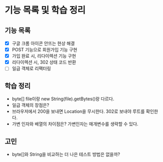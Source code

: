 # 기능 목록 및 학습 정리

## 기능 목록
- [X] 구글 크롬 아이콘 안뜨는 현상 해결
- [X] POST 기능으로 회원가입 기능 구현
- [X] 가입 완료 시, 리다이렉션 기능 구현
- [X] 리다이렉션 시, 302 상태 코드 반환
- [ ] 일급 객체로 리팩터링

## 학습 정리
- byte[] file이랑 new String(file).getBytes()랑 다르다.
- 일급 객체의 장점은?
- 브라우저에서 200을 보내면 Location을 무시한다. 302로 보내야 루트를 확인한다.
- 가변 인자와 배열의 차이점은? 가변인자는 매개변수를 생략할 수 있다.

## 고민
- byte[]와 String을 비교하는 더 나은 테스트 방법은 없을까?